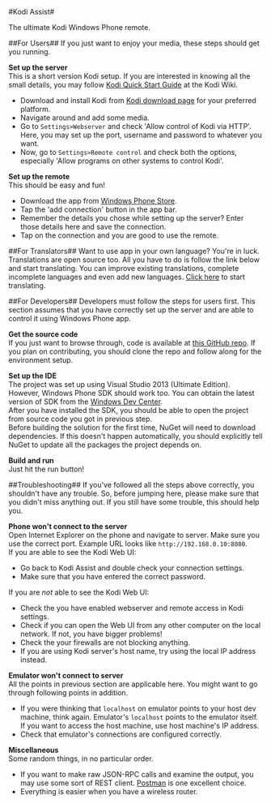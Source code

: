 #Kodi Assist#

The ultimate Kodi Windows Phone remote.

##For Users##
If you just want to enjoy your media, these steps should get you running.

**Set up the server**  
This is a short version Kodi setup. If you are interested in knowing all the small details, you may follow [Kodi Quick Start Guide](http://kodi.wiki/view/Quick_start_guide) at the Kodi Wiki.
* Download and install Kodi from [Kodi download page](http://kodi.tv/download/) for your preferred platform.
* Navigate around and add some media.
* Go to `Settings>Webserver` and check 'Allow control of Kodi via HTTP'. Here, you may set up the port, username and password to whatever you want.
* Now, go to `Settings>Remote control` and check both the options, especially 'Allow programs on other systems to control Kodi'.

**Set up the remote**  
This should be easy and fun!
* Download the app from [Windows Phone Store](http://www.windowsphone.com/s?appid=3897b459-b11b-41eb-9cea-dd9e53c55b78).
* Tap the 'add connection' button in the app bar.
* Remember the details you chose while setting up the server? Enter those details here and save the connection.
* Tap on the connection and you are good to use the remote.

##For Translators##
Want to use app in your own language? You're in luck. Translations are open source too. All you have to do is follow the link below and start translating. You can improve existing translations, complete incomplete languages and even add new languages. [Click here](https://poeditor.com/join/project?hash=3d2dd59f0d8ac3c1fe895a5651c8b0f2) to start translating.

##For Developers##
Developers must follow the steps for users first. This section assumes that you have correctly set up the server and are able to control it using Windows Phone app.

**Get the source code**  
If you just want to browse through, code is available at [this GitHub repo](https://github.com/akshay2000/XBMCRemoteRT). If you plan on contributing, you should clone the repo and follow along for the environment setup.

**Set up the IDE**  
The project was set up using Visual Studio 2013 (Ultimate Edition). However, Windows Phone SDK should work too. You can obtain the latest version of SDK from the [Windows Dev Center](http://dev.windows.com/en-us/develop/download-phone-sdk).  
After you have installed the SDK, you should be able to open the project from source code you got in previous step.  
Before building the solution for the first time, NuGet will need to download dependencies. If this doesn't happen automatically, you should explicitly tell NuGet to update all the packages the project depends on.

**Build and run**  
Just hit the run button!

##Troubleshooting##
If you've followed all the steps above correctly, you shouldn't have any trouble. So, before jumping here, please make sure that you didn't miss anything out. If you still have some trouble, this should help you.

**Phone won't connect to the server**  
Open Internet Explorer on the phone and navigate to server. Make sure you use the correct port. Example URL looks like `http://192.168.0.10:8080`.  
If you are able to see the Kodi Web UI:
* Go back to Kodi Assist and double check your connection settings.
* Make sure that you have entered the correct password.

If you are _not_ able to see the Kodi Web UI:
* Check the you have enabled webserver and remote access in Kodi settings.
* Check if you can open the Web UI from any other computer on the local network. If not, you have bigger problems!
* Check the your firewalls are not blocking anything.
* If you are using Kodi server's host name, try using the local IP address instead.

**Emulator won't connect to server**  
All the points in previous section are applicable here. You might want to go through following points in addition.
* If you were thinking that `localhost` on emulator points to your host dev machine, think again. Emulator's `localhost` points to the emulator itself. If you want to access the host machine, use host machine's IP address.
* Check that emulator's connections are configured correctly.

**Miscellaneous**  
Some random things, in no particular order.
* If you want to make raw JSON-RPC calls and examine the output, you may use some sort of REST client. [Postman](http://www.getpostman.com/) is one excellent choice.
* Everything is easier when you have a wireless router.
